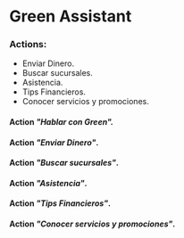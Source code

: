 # Green Assistant

### Actions: 

*   Enviar Dinero.
*   Buscar sucursales.
*   Asistencia.
*   Tips Financieros.
*   Conocer servicios y promociones.
#### Action *"Hablar con Green".*
#### Action *"Enviar Dinero"*.
#### Action *"Buscar sucursales"*.
#### Action *"Asistencia"*.
#### Action *"Tips Financieros"*.
#### Action *"Conocer servicios y promociones"*.

